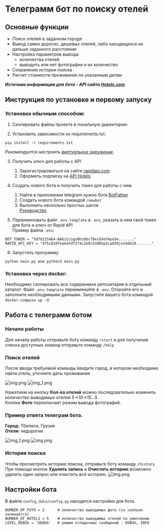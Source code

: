 Телеграмм бот по поиску отелей
==============================

Основные функции
----------------

* Поиск отелей в заданном городе
* Вывод самих дорогих, дешевых отелей, либо находящихся не дальше заданного расстояния
* Настройка параметров вывода:
  * количества отелей
  * выводить или нет фотографии и их количество
* Сохранение истории поиска
* Расчет стоимости проживания по указанным датам

**_Источник информации для бота - API сайта [Hotels.com](https://www.hotels.com/)_**

Инструкция по установке и первому запуску 
-----------------------------------------
### Установка обычным способом:

1. Скопировать файлы проекта в локальную директорию

2. Установить зависимости из requirements.txt:
```commandline
pip install -r requirements.txt
```
*Рекомендуется настроить [виртуальное окружение](https://docs.python.org/3/library/venv.html).*

3. Получить ключ для работы с API
   1. Зарегистрироваться на сайте [rapidapi.com](https://rapidapi.com)
   2. Оформить подписку на [API Hotels](https://rapidapi.com/apidojo/api/hotels4/)   

4. Создать нового бота и получить токен для работы с ним.  
    1. Найти в приложении telegram нужно бота [BotFather](https://t.me/botfather)
    2. Создать нового бота командой `/newbot`
    3. Выполнить несколько простых шагов  
[Руководство](https://core.telegram.org/bots#6-botfather) 

5. Переименовать файл `.env.template` в `.env`, указать в нем свой токен для бота и ключ от Rapid API  
Пример файла `.env`:
```dotenv
BOT_TOKEN = "5979225464:AAGiCcigsNhz8UcT8ec6XeYAye5e......."
RAPID_API_KEY = "475c810feamshdf274c2e9c5dd05p1ca858jsn4db29......."
```

6. Запустить программу
```commandline
python main.py или python3 main.py 
```

### Установка через docker:
Необходимо скопировать все содержимое репозитария в отдельный каталог.
Файл `.env.template` переименуйте в `.env`. Откройте его и заполните необходимыми данными.
Запустите вашего бота командой `docker-compose up -d`.


Работа с телеграмм ботом
------------------------
### Начало работы
Для начала работы отправьте боту команду `/start` и для получения списка доступных команд отправьте команду `/help`

### Поиск отелей
После ввода требуемой команды введите город, в котором необходимо найти отель, уточните даты проживания.  

![img.png](doc/img_1.png)
![img_1.png](doc/img_2.png)

Нажатием на кнопку **Кол-во отелей** можно последовательно изменить количество выводимых отелей *5->10->15...5*.  
Кнопка **Фото** переключает режим вывода фотографий.

### Пример ответа телеграм бота.  
**Город:**  Тбилиси, Грузия  
**Отели:** недорогие

![img_1.png](doc/img_3.png)
![img.png](doc/img_4.png)

### История поиска
Чтобы просмотреть историю поиска, отправьте боту команду `/history`
При помощи кнопок **Удалить запись** и **Очистить историю** возможно удалить один запрос или очистить всё историю.
![img.png](doc/img_5.png)

Настройки бота
--------------

В файле `config_data/config.py` находятся настройки для бота.

```dotenv
NUMBER_OF_FOTO = 3      # количество выводимых фото (со скольки начинается)
NUMBER_OF_HOTELS = 5    # количество выводимых отелей по умолчанию
LEVEL_DEBUG = 'DEBUG'   # режим отладочных сообщений - DEBUG, INFO
```
